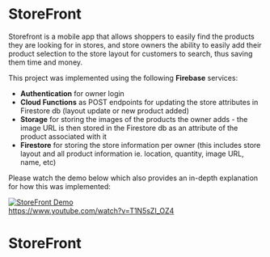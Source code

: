 # StoreFront
Storefront is a mobile app that allows shoppers to easily find the products they are looking for in stores, and store owners the ability to easily add their product selection to the store layout for customers to search, thus saving them time and money.

This project was implemented using the following **Firebase** services: <br>
* **Authentication** for owner login
* **Cloud Functions** as POST endpoints for updating the store attributes in Firestore db (layout update or new product added) 
* **Storage** for storing the images of the products the owner adds - the image URL is then stored in the Firestore db as an attribute of the product associated with it
* **Firestore** for storing the store information per owner (this includes store layout and all product information ie. location, quantity, image URL, name, etc)


Please watch the demo below which also provides an in-depth explanation for how this was implemented:

[![StoreFront Demo](http://img.youtube.com/vi/T1N5sZI_OZ4/0.jpg)](https://www.youtube.com/watch?v=T1N5sZI_OZ4)
<br>
https://www.youtube.com/watch?v=T1N5sZI_OZ4
# StoreFront
